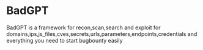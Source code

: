 # BadGPT
BadGPT is a framework for recon,scan,search and exploit for domains,ips,js_files,cves,secrets,urls,parameters,endpoints,credentials and everything you need to start bugbounty easily 
